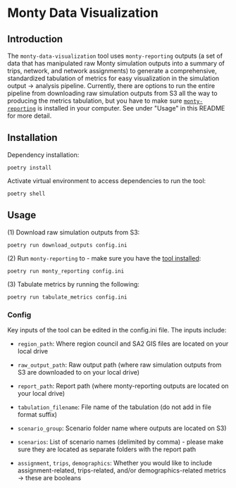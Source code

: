 # Monty Data Visualization

## Introduction

The `monty-data-visualization` tool uses `monty-reporting` outputs (a set of data that has manipulated raw Monty simulation outputs into a summary of trips, network, and network assignments) to generate a comprehensive, standardized tabulation of metrics for easy visualization in the simulation output -> analysis pipeline. 
Currently, there are options to run the entire pipeline from downloading raw simulation outputs from S3 all the way to producing the metrics tabulation, but you have to make sure [`monty-reporting`](https://gitlab.com/mot-analytics/monty/analysis/monty-reporting) is installed in your computer. See under "Usage" in this README for more detail.

## Installation

Dependency installation: 
```
poetry install
```
Activate virtual environment to access dependencies to run the tool:
```
poetry shell
```
## Usage

(1) Download raw simulation outputs from S3:
```
poetry run download_outputs config.ini
```
(2) Run `monty-reporting` to - make sure you have the [tool installed](https://gitlab.com/mot-analytics/monty/analysis/monty-reporting):
```
poetry run monty_reporting config.ini
```
(3) Tabulate metrics by running the following:
```
poetry run tabulate_metrics config.ini
```
### Config
Key inputs of the tool can be edited in the config.ini file. The inputs include:
- `region_path`: Where region council and SA2 GIS files are located on your local drive
- `raw_output_path`: Raw output path (where raw simulation outputs from S3 are downloaded to on your local drive)
- `report_path`: Report path (where monty-reporting outputs are located on your local drive)
- `tabulation_filename`: File name of the tabulation (do not add in file format suffix)

- `scenario_group`: Scenario folder name where outputs are located on S3)
- `scenarios`: List of scenario names (delimited by comma) - please make sure they are located as separate folders with the report path
- `assignment`, `trips`, `demographics`: Whether you would like to include assignment-related, trips-related, and/or demographics-related metrics -> these are booleans

